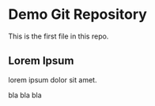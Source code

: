 # Demo Git Repository

This is the first file in this repo.

## Lorem Ipsum

lorem ipsum dolor sit amet.

bla bla bla
